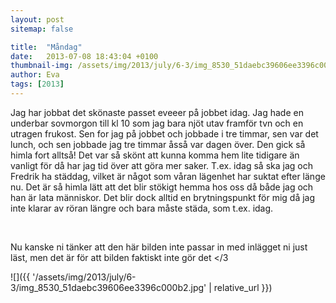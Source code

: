 ```yaml
---
layout: post
sitemap: false

title:  "Måndag"
date:   2013-07-08 18:43:04 +0100
thumbnail-img: /assets/img/2013/july/6-3/img_8530_51daebc39606ee3396c000b2.jpg
author: Eva
tags: [2013]
---
```


Jag har jobbat det skönaste passet eveeer på jobbet idag. Jag hade en underbar sovmorgon till kl 10 som jag bara njöt utav framför tvn och en utragen frukost. Sen for jag på jobbet och jobbade i tre timmar, sen var det lunch, och sen jobbade jag tre timmar åsså var dagen över. Den gick så himla fort alltså! Det var så skönt att kunna komma hem lite tidigare än vanligt för då har jag tid över att göra mer saker. T.ex. idag så ska jag och Fredrik ha städdag, vilket är något som våran lägenhet har suktat efter länge nu. Det är så himla lätt att det blir stökigt hemma hos oss då både jag och han är lata människor. Det blir dock alltid en brytningspunkt för mig då jag inte klarar av röran längre och bara måste städa, som t.ex. idag. 




 




Nu kanske ni tänker att den här bilden inte passar in med inlägget ni just läst, men det är för att bilden faktiskt inte gör det </3

![]({{ '/assets/img/2013/july/6-3/img_8530_51daebc39606ee3396c000b2.jpg'  | relative_url }})

